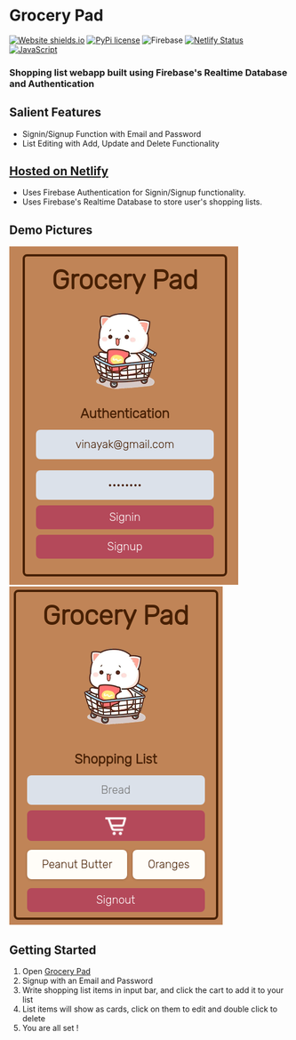# Grocery Pad
[![Website shields.io](https://img.shields.io/website-up-down-green-red/http/shields.io.svg)](https://grocerypad1234.netlify.app/) [![PyPi license](https://badgen.net/pypi/license/pip/)](https://pypi.org/project/pip/)  ![Firebase](https://img.shields.io/badge/made%20with-firebase-yellow) [![Netlify Status](https://api.netlify.com/api/v1/badges/8cabd188-729f-4ea5-b5bc-6716dd2ceca4/deploy-status)](https://app.netlify.com/sites/grocerypad1234/deploys) [![JavaScript](https://img.shields.io/badge/--F7DF1E?logo=javascript&logoColor=000)](https://www.javascript.com/)

### Shopping list webapp built using Firebase's Realtime Database and Authentication

## Salient Features
* Signin/Signup Function with Email and Password
* List Editing with Add, Update and Delete Functionality
  
## [Hosted on Netlify](https://grocerypad1234.netlify.app/)
* Uses Firebase Authentication for Signin/Signup functionality.
* Uses Firebase's Realtime Database to store user's shopping lists.
  
## Demo Pictures
![Demo1](/assets/gp_demo1.png "Authentication")
![Demo2](/assets/gp_demo2.png "Shopping List")

## Getting Started
1. Open [Grocery Pad](https://grocerypad1234.netlify.app/)
2. Signup with an Email and Password
3. Write shopping list items in input bar, and click the cart to add it to your list
4. List items will show as cards, click on them to edit and double click to delete
5. You are all set !
